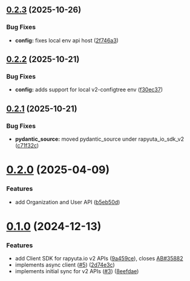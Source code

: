 ## [0.2.3](https://github.com/rapyuta-robotics/rapyuta-io-sdk-v2/compare/v0.2.2...v0.2.3) (2025-10-26)


### Bug Fixes

* **config:** fixes local env api host ([2f746a3](https://github.com/rapyuta-robotics/rapyuta-io-sdk-v2/commit/2f746a352293af644670fae5507ae3df312a6880))

## [0.2.2](https://github.com/rapyuta-robotics/rapyuta-io-sdk-v2/compare/v0.2.1...v0.2.2) (2025-10-21)


### Bug Fixes

* **config:** adds support for local v2-configtree env ([f30ec37](https://github.com/rapyuta-robotics/rapyuta-io-sdk-v2/commit/f30ec37bb465020c91d630d9784b861667b4f4cb))

## [0.2.1](https://github.com/rapyuta-robotics/rapyuta-io-sdk-v2/compare/v0.2.0...v0.2.1) (2025-10-21)


### Bug Fixes

* **pydantic_source:** moved pydantic_source under rapyuta_io_sdk_v2 ([c71f32c](https://github.com/rapyuta-robotics/rapyuta-io-sdk-v2/commit/c71f32c2dbc068be69de03905d53d872ca6eb9dd))

# [0.2.0](https://github.com/rapyuta-robotics/rapyuta-io-sdk-v2/compare/v0.1.0...v0.2.0) (2025-04-09)


### Features

* add Organization and User API ([b5eb50d](https://github.com/rapyuta-robotics/rapyuta-io-sdk-v2/commit/b5eb50d004c962ef66607fcab3b653ced5cc6c0a))

# [0.1.0](https://github.com/rapyuta-robotics/rapyuta-io-sdk-v2/compare/v0.0.1...v0.1.0) (2024-12-13)


### Features

* add Client SDK for rapyuta.io v2 APIs ([9a459ce](https://github.com/rapyuta-robotics/rapyuta-io-sdk-v2/commit/9a459ce19b27e2a036cc4ec188fa6b21cca34e5c)), closes [AB#35882](https://github.com/AB/issues/35882)
* implements async client ([#5](https://github.com/rapyuta-robotics/rapyuta-io-sdk-v2/issues/5)) ([2d74e3c](https://github.com/rapyuta-robotics/rapyuta-io-sdk-v2/commit/2d74e3c9de67ed51e9a2b2c70552a46879992cee))
* implements initial sync for v2 APIs ([#3](https://github.com/rapyuta-robotics/rapyuta-io-sdk-v2/issues/3)) ([8eefdae](https://github.com/rapyuta-robotics/rapyuta-io-sdk-v2/commit/8eefdae4c9021c6f1cb9bcf0afe04aa51dea2c47))
